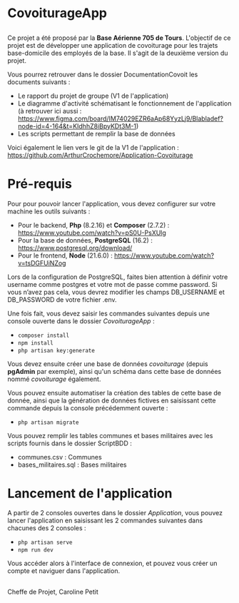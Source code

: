 # CovoiturageApp

##

Ce projet a été proposé par la **Base Aérienne 705 de Tours**. L'objectif de ce projet est de développer une application de covoiturage pour les trajets base-domicile des employés de la base. Il s'agit de la deuxième version du projet.

Vous pourrez retrouver dans le dossier DocumentationCovoit les documents suivants :
 - Le rapport du projet de groupe (V1 de l'application)
 - Le diagramme d'activité schématisant le fonctionnement de l'application (à retrouver ici aussi : https://www.figma.com/board/IM74029EZR6aAp68YyzLj9/Blabladef?node-id=4-164&t=KIdhhZ8iBpyKDt3M-1)
 - Les scripts permettant de remplir la base de données

Voici également le lien vers le git de la V1 de l'application : 
https://github.com/ArthurCrochemore/Application-Covoiturage

# Pré-requis
Pour pour pouvoir lancer l'application, vous devez configurer sur votre machine les outils suivants :
- Pour le backend, **Php** (8.2.16) et **Composer** (2.7.2) : https://www.youtube.com/watch?v=pS0U-PsXUlg
- Pour la base de données, **PostgreSQL** (16.2) : https://www.postgresql.org/download/
- Pour le frontend, **Node** (21.6.0) : https://www.youtube.com/watch?v=tsDGFUiNZog

Lors de la configuration de PostgreSQL, faites bien attention à définir votre username comme postgres et votre mot de passe comme password. Si vous n’avez pas cela, vous devrez modifier les champs DB_USERNAME et DB_PASSWORD de votre fichier .env.

Une fois fait, vous devez saisir les commandes suivantes depuis une console ouverte dans le dossier _CovoiturageApp_ :
- ```composer install```
- ```npm install```
- ```php artisan key:generate```

Vous devez ensuite créer une base de données _covoiturage_ (depuis **pgAdmin** par exemple), ainsi qu'un schéma dans cette base de données nommé _covoiturage_ également.

Vous pouvez ensuite automatiser la création des tables de cette base de donnée, ainsi que la génération de données fictives en saisissant cette commande depuis la console précédemment ouverte :
- ```php artisan migrate```

Vous pouvez remplir les tables communes et bases militaires avec les scripts fournis dans le dossier ScriptBDD : 
- communes.csv : Communes
- bases_militaires.sql : Bases militaires

# Lancement de l'application
A partir de 2 consoles ouvertes dans le dossier _Application_, vous pouvez lancer l'application en saisissant les 2 commandes suivantes dans chacunes des 2 consoles :
- ```php artisan serve```
- ```npm run dev```

Vous accéder alors à l'interface de connexion, et pouvez vous créer un compte et naviguer dans l'application.

##

Cheffe de Projet, Caroline Petit
